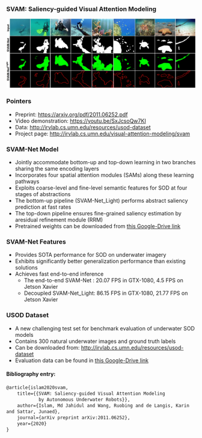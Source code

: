 ### SVAM: Saliency-guided Visual Attention Modeling 
![svam-fig](/data/svam_fig0.jpg)

### Pointers
- Preprint: https://arxiv.org/pdf/2011.06252.pdf
- Video demonstration: https://youtu.be/SxJcsoQw7KI
- Data: http://irvlab.cs.umn.edu/resources/usod-dataset
- Project page: http://irvlab.cs.umn.edu/visual-attention-modeling/svam

### SVAM-Net Model
- Jointly accommodate bottom-up and top-down learning in two branches sharing the same encoding layers
- Incorporates four spatial attention modules (SAMs) along these learning pathways 
- Exploits coarse-level and fine-level semantic features for SOD at four stages of abstractions
- The bottom-up pipeline (SVAM-Net_Light) performs abstract saliency prediction at fast rates
- The top-down pipeline ensures fine-grained saliency estimation by aresidual refinement module (RRM)
- Pretrained weights can be downloaded from [this Google-Drive link](https://drive.google.com/drive/folders/1htvW1HOdgrqtPvp9t6fW-5o_RoG6OtjC?usp=sharing)

### SVAM-Net Features
- Provides SOTA performance for SOD on underwater imagery 
- Exhibits significantly better generalization performance than existing solutions
- Achieves fast end-to-end inference
	- The end-to-end SVAM-Net : 20.07 FPS in GTX-1080, 4.5 FPS on Jetson Xavier
	- Decoupled SVAM-Net_Light: 86.15 FPS in GTX-1080, 21.77 FPS on Jetson Xavier

### USOD Dataset
- A new challenging test set for benchmark evaluation of underwater SOD models
- Contains 300 natural underwater images and ground truth labels
- Can be downloaded from: http://irvlab.cs.umn.edu/resources/usod-dataset
- Evaluation data can be found in [this Google-Drive link](https://drive.google.com/drive/folders/1htvW1HOdgrqtPvp9t6fW-5o_RoG6OtjC?usp=sharing)

#### Bibliography entry:
	
	@article{islam2020svam,
	    title={{SVAM: Saliency-guided Visual Attention Modeling 
	    	    by Autonomous Underwater Robots}},
	    author={Islam, Md Jahidul and Wang, Ruobing and de Langis, Karin and Sattar, Junaed},
	    journal={arXiv preprint arXiv:2011.06252},
	    year={2020}
	}

